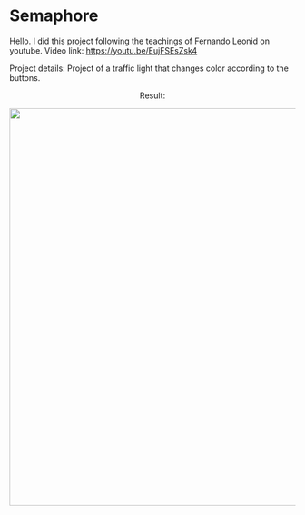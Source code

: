 # Semaphore
Hello. I did this project following the teachings of Fernando Leonid on youtube. Video link: https://youtu.be/EujFSEsZsk4

Project details: Project of a traffic light that changes color according to the buttons.

<p align="center">Result:</p>

<div align="center">
<img src="https://user-images.githubusercontent.com/105602909/189643234-1ce1b061-3fbb-46a5-ad4e-57a2b65c779c.png" width="700px" />
</div>

